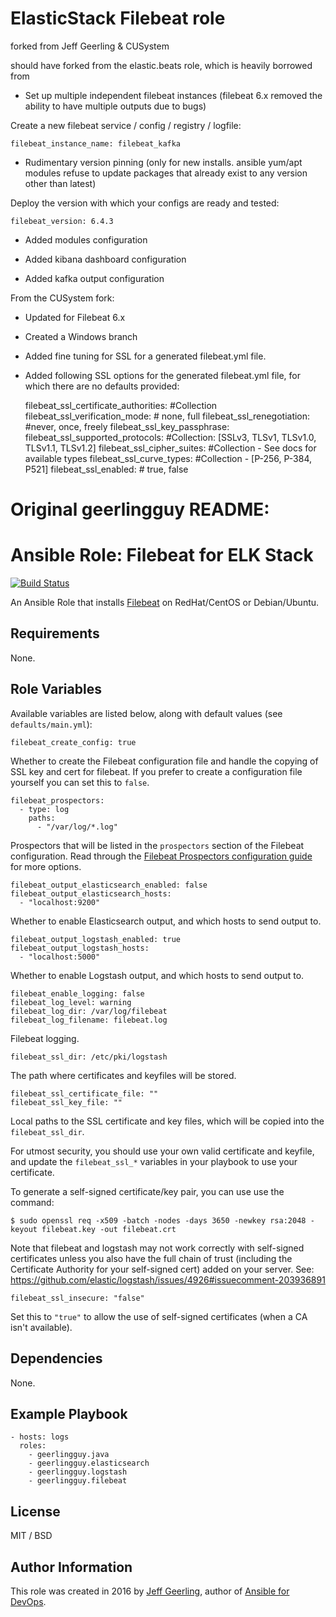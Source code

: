 # ElasticStack Filebeat role

forked from Jeff Geerling & CUSystem

should have forked from the elastic.beats role, which is heavily borrowed from

* Set up multiple independent filebeat instances (filebeat 6.x removed the ability to have multiple outputs due to bugs)

Create a new filebeat service / config / registry / logfile:

    filebeat_instance_name: filebeat_kafka

* Rudimentary version pinning (only for new installs. ansible yum/apt modules refuse to update packages that already exist to any version other than latest)

Deploy the version with which your configs are ready and tested:

    filebeat_version: 6.4.3

* Added modules configuration

* Added kibana dashboard configuration

* Added kafka output configuration


From the CUSystem fork:

* Updated for Filebeat 6.x

* Created a Windows branch

* Added fine tuning for SSL for a generated filebeat.yml file.

* Added following SSL options for the generated filebeat.yml file, for which there are no defaults provided:

    filebeat_ssl_certificate_authorities: #Collection
    filebeat_ssl_verification_mode: # none, full
    filebeat_ssl_renegotiation: #never, once, freely
    filebeat_ssl_key_passphrase:
    filebeat_ssl_supported_protocols: #Collection: [SSLv3, TLSv1, TLSv1.0, TLSv1.1, TLSv1.2]
    filebeat_ssl_cipher_suites: #Collection - See docs for available types
    filebeat_ssl_curve_types: #Collection - [P-256, P-384, P521]
    filebeat_ssl_enabled: # true, false


# Original geerlingguy README:


# Ansible Role: Filebeat for ELK Stack

[![Build Status](https://travis-ci.org/MTN-RowinAndruscavage/ansible-role-filebeat.svg?branch=master)](https://travis-ci.org/MTN-RowinAndruscavage/ansible-role-filebeat)

An Ansible Role that installs [Filebeat](https://www.elastic.co/products/beats/filebeat) on RedHat/CentOS or Debian/Ubuntu.

## Requirements

None.

## Role Variables

Available variables are listed below, along with default values (see `defaults/main.yml`):

    filebeat_create_config: true

Whether to create the Filebeat configuration file and handle the copying of SSL key and cert for filebeat. If you prefer to create a configuration file yourself you can set this to `false`.

    filebeat_prospectors:
      - type: log
        paths:
          - "/var/log/*.log"

Prospectors that will be listed in the `prospectors` section of the Filebeat configuration. Read through the [Filebeat Prospectors configuration guide](https://www.elastic.co/guide/en/beats/filebeat/current/configuration-filebeat-options.html) for more options.

    filebeat_output_elasticsearch_enabled: false
    filebeat_output_elasticsearch_hosts:
      - "localhost:9200"

Whether to enable Elasticsearch output, and which hosts to send output to.

    filebeat_output_logstash_enabled: true
    filebeat_output_logstash_hosts:
      - "localhost:5000"

Whether to enable Logstash output, and which hosts to send output to.

    filebeat_enable_logging: false 
    filebeat_log_level: warning
    filebeat_log_dir: /var/log/filebeat
    filebeat_log_filename: filebeat.log

Filebeat logging.

    filebeat_ssl_dir: /etc/pki/logstash

The path where certificates and keyfiles will be stored.

    filebeat_ssl_certificate_file: ""
    filebeat_ssl_key_file: ""

Local paths to the SSL certificate and key files, which will be copied into the `filebeat_ssl_dir`.

For utmost security, you should use your own valid certificate and keyfile, and update the `filebeat_ssl_*` variables in your playbook to use your certificate.

To generate a self-signed certificate/key pair, you can use use the command:

    $ sudo openssl req -x509 -batch -nodes -days 3650 -newkey rsa:2048 -keyout filebeat.key -out filebeat.crt

Note that filebeat and logstash may not work correctly with self-signed certificates unless you also have the full chain of trust (including the Certificate Authority for your self-signed cert) added on your server. See: https://github.com/elastic/logstash/issues/4926#issuecomment-203936891

    filebeat_ssl_insecure: "false"

Set this to `"true"` to allow the use of self-signed certificates (when a CA isn't available).

## Dependencies

None.

## Example Playbook

    - hosts: logs
      roles:
        - geerlingguy.java
        - geerlingguy.elasticsearch
        - geerlingguy.logstash
        - geerlingguy.filebeat

## License

MIT / BSD


## Author Information

This role was created in 2016 by [Jeff Geerling](https://www.jeffgeerling.com/), author of [Ansible for DevOps](https://www.ansiblefordevops.com/).
